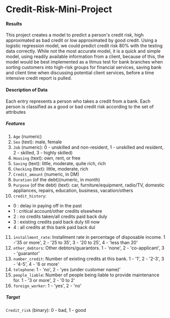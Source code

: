 # Credit-Risk-Mini-Project

#### Results
This project creates a model to predict a person's credit risk, high approximated as bad credit or low approximated by good credit. Using a logistic regression model, we could predict credit risk 80% with the testing data correctly. While not the most accurate model, it is a quick and simple model, using readily available information from a client, because of this, the model would be best implemented as a litmus test for bank branches when sorting customers into high-risk groups for financial services, saving bank and client time when discussing potential client services, before a time intensive credit report is pulled.   


#### Description of Data
Each entry represents a person who takes a credit from a bank. Each person is classified as a good or bad credit risk according to the set of attributes
##### Features
1. `Age` (numeric)
2. `Sex` (text): male, female
3. `Job` (numeric): 0 - unskilled and non-resident, 1 - unskilled and resident, 2 - skilled,  3 - highly skilled)
4. `Housing` (text): own, rent, or free
5. `Saving` (text): little, moderate, quite rich, rich
6. `Checking` (text): little, moderate, rich
7. `Credit_amount` (numeric, in DM)
8. `Duration` (of the debt)(numeric, in month)
9. `Purpose` (of the debt) (text): car, furniture/equipment, radio/TV, domestic appliances, repairs, education, business, vacation/others
10. `credit_history`: 
   * 0 : delay in paying off in the past       
   * 1 : critical account/other credits elsewhere
   * 2 : no credits taken/all credits paid back duly
   * 3 : existing credits paid back duly till now
   * 4 : all credits at this bank paid back dul
11. `installment_rate`: Installment rate in percentage of disposable income. 
1 -'35 or more', 2 - '25 to 35', 3 - '20 to 25', 4 - 'less than 20'
12. `other_debtors`: Other debtors/guarantors. 1 - 'none', 2 - 'co-applicant', 3 - 'guarantor'
13. `number_credit`: Number of existing credits at this bank. 1 - '1', 2 - '2-3', 3 - '4-5', 4 - '6 or more'
14. `telephone`: 1 - 'no', 2 - 'yes (under customer name)'
15. `people_liable`: Number of people being liable to provide maintenance for. 1 - '3 or more', 2 - '0 to 2'
16. `foreign_worker`: 1 - 'yes', 2 - 'no'

##### Target
`Credit_risk` (binary): 0 - bad, 1 - good
